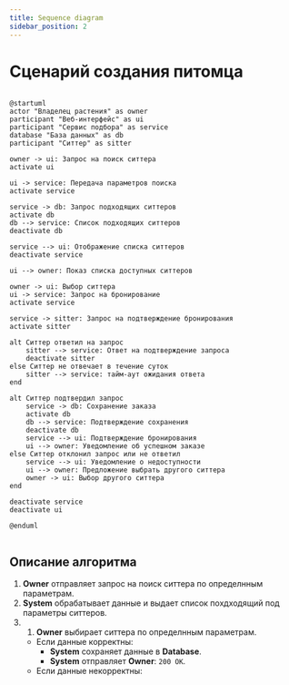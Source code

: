 ```yaml
---
title: Sequence diagram
sidebar_position: 2
---
```

# Сценарий создания питомца

```plantuml

@startuml
actor "Владелец растения" as owner
participant "Веб-интерфейс" as ui
participant "Сервис подбора" as service
database "База данных" as db
participant "Ситтер" as sitter

owner -> ui: Запрос на поиск ситтера
activate ui

ui -> service: Передача параметров поиска
activate service

service -> db: Запрос подходящих ситтеров
activate db
db --> service: Список подходящих ситтеров
deactivate db

service --> ui: Отображение списка ситтеров
deactivate service

ui --> owner: Показ списка доступных ситтеров

owner -> ui: Выбор ситтера
ui -> service: Запрос на бронирование
activate service

service -> sitter: Запрос на подтверждение бронирования
activate sitter

alt Ситтер ответил на запрос
    sitter --> service: Ответ на подтверждение запроса
    deactivate sitter
else Ситтер не отвечает в течение суток
    sitter --> service: тайм-аут ожидания ответа
end

alt Ситтер подтвердил запрос
    service -> db: Сохранение заказа
    activate db
    db --> service: Подтверждение сохранения
    deactivate db
    service --> ui: Подтверждение бронирования
    ui --> owner: Уведомление об успешном заказе
else Ситтер отклонил запрос или не ответил
    service --> ui: Уведомление о недоступности
    ui --> owner: Предложение выбрать другого ситтера
    owner -> ui: Выбор другого ситтера
end

deactivate service
deactivate ui

@enduml


```

## Описание алгоритма

1. **Owner** отправляет запрос на поиск ситтера по определнным параметрам.
2. **System** обрабатывает данные и выдает список похдходящий под параметры ситтеров.
3. 1. **Owner** выбирает ситтера по определнным параметрам.
   - Если данные корректны:
     - **System** сохраняет данные в **Database**.
     - **System** отправляет **Owner**: `200 OK`.
   - Если данные некорректны: